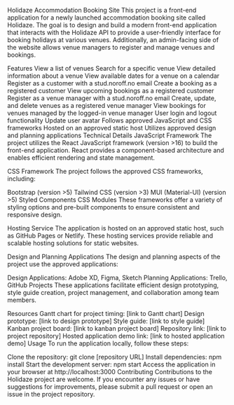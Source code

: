 Holidaze Accommodation Booking Site
This project is a front-end application for a newly launched accommodation booking site called Holidaze. The goal is to design and build a modern front-end application that interacts with the Holidaze API to provide a user-friendly interface for booking holidays at various venues. Additionally, an admin-facing side of the website allows venue managers to register and manage venues and bookings.

Features
View a list of venues
Search for a specific venue
View detailed information about a venue
View available dates for a venue on a calendar
Register as a customer with a stud.noroff.no email
Create a booking as a registered customer
View upcoming bookings as a registered customer
Register as a venue manager with a stud.noroff.no email
Create, update, and delete venues as a registered venue manager
View bookings for venues managed by the logged-in venue manager
User login and logout functionality
Update user avatar
Follows approved JavaScript and CSS frameworks
Hosted on an approved static host
Utilizes approved design and planning applications
Technical Details
JavaScript Framework
The project utilizes the React JavaScript framework (version >16) to build the front-end application. React provides a component-based architecture and enables efficient rendering and state management.

CSS Framework
The project follows the approved CSS frameworks, including:

Bootstrap (version >5)
Tailwind CSS (version >3)
MUI (Material-UI) (version >5)
Styled Components
CSS Modules
These frameworks offer a variety of styling options and pre-built components to ensure consistent and responsive design.

Hosting Service
The application is hosted on an approved static host, such as GitHub Pages or Netlify. These hosting services provide reliable and scalable hosting solutions for static websites.

Design and Planning Applications
The design and planning aspects of the project use the approved applications:

Design Applications: Adobe XD, Figma, Sketch
Planning Applications: Trello, GitHub Projects
These applications facilitate efficient design prototyping, style guide creation, project management, and collaboration among team members.

Resources
Gantt chart for project timing: [link to Gantt chart]
Design prototype: [link to design prototype]
Style guide: [link to style guide]
Kanban project board: [link to kanban project board]
Repository link: [link to project repository]
Hosted application demo link: [link to hosted application demo]
Usage
To run the application locally, follow these steps:

Clone the repository: git clone [repository URL]
Install dependencies: npm install
Start the development server: npm start
Access the application in your browser at http://localhost:3000
Contributing
Contributions to the Holidaze project are welcome. If you encounter any issues or have suggestions for improvements, please submit a pull request or open an issue in the project repository.
